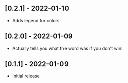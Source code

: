 ## [0.2.1] - 2022-01-10

- Adds legend for colors

## [0.2.0] - 2022-01-09

- Actually tells you what the word was if you don't win!

## [0.1.1] - 2022-01-09

- Initial release
